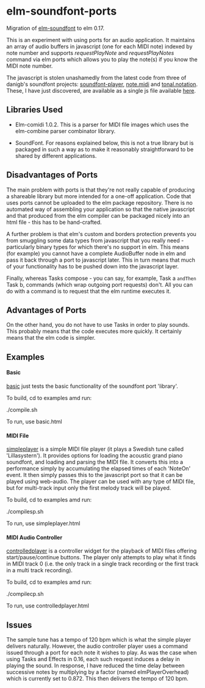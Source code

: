 elm-soundfont-ports
===================

Migration of [elm-soundfont](https://github.com/newlandsvalley/elm-soundfont) to elm 0.17.

This is an experiment with using ports for an audio application. It maintains an array of audio buffers in javascript (one for each MIDI note) indexed by note number and supports  _requestPlayNote_ and _requestPlayNotes_ command via elm ports which allows you to play the note(s) if you know the MIDI note number.

The javascript is stolen unashamedly from the latest code from three of danigb's soundfont projects: [soundfont-player](https://github.com/danigb/soundfont-player), [note.midi](https://github.com/danigb/note.midi) and [tonal.notation](https://github.com/danigb/tonal.notation). These, I have just discovered, are available as a single js file available [here](https://github.com/danigb/soundfont-player/tree/master/dist).

Libraries Used
--------------

*   Elm-comidi 1.0.2.  This is a parser for MIDI file images which uses the elm-combine parser combinator library. 

*   SoundFont. For reasons explained below, this is not a true library but is packaged in such a way as to make it reasonably straightforward to be shared by different applications.  

Disadvantages of Ports
----------------------

The main problem with ports is that they're not really capable of producing a shareable library but more intended for a one-off application.  Code that uses ports cannot be uploaded to the elm package repository.  There is no automated way of assembling your application so that the native javascript and that produced from the elm compiler can be packaged nicely into an html file - this has to be hand-crafted.

A further problem is that elm's custom and borders protection prevents you from smuggling some data types from javascript that you really need - particularly binary types for which there's no support in elm.  This means (for example) you cannot have a complete AudioBuffer node in elm and pass it back through a port to javascript later.  This in turn means that much of your functionality has to be pushed down into the javascript layer.

Finally, whereas Tasks compose - you can say, for example, Task a `andThen` Task b, commands (which wrap outgoing port requests) don't.  All you can do with a command is to request that the elm runtime executes it.

Advantages of Ports
-------------------

On the other hand, you do not have to use Tasks in order to play sounds. This probably means that the code executes more quickly.  It certainly means that the elm code is simpler. 

Examples
--------

#### Basic

[basic](https://github.com/newlandsvalley/elm-soundfont-ports/tree/master/examples/src/basic) just tests the basic functionality of the soundfont port 'library'.

To build, cd to examples amd run:

./compile.sh

To run, use basic.html

#### MIDI File

[simpleplayer](https://github.com/newlandsvalley/elm-soundfont-ports/tree/master/examples/src/simpleplayer) is a simple MIDI file player (it plays a Swedish tune called 'Lillasystern').  It provides options for loading the acoustic grand piano soundfont, and loading and parsing the MIDI file. It converts this into a performance simply by accumulating the elapsed times of each 'NoteOn' event. It then simply passes this to the javascript port so that it can be played using web-audio. The player can be used with any type of MIDI file, but for multi-track input only the first melody track will be played. 

To build, cd to examples amd run:

./compilesp.sh

To run, use simpleplayer.html

#### MIDI Audio Controller

[controlledplayer](https://github.com/newlandsvalley/elm-soundfont-ports/tree/master/examples/src/controlledplayer) is a controller widget for the playback of MIDI files offering start/pause/continue buttons. The player only attempts to play what it finds in MIDI track 0 (i.e. the only track in a single track recording or the first track in a multi track recording).

To build, cd to examples amd run:

./compilecp.sh

To run, use controlledplayer.html

Issues
------

The sample tune has a tempo of 120 bpm which is what the simple player delivers naturally. However, the audio controller player uses a command issued through a port for each note it wishes to play.  As was the case when using Tasks and Effects in 0.16, each such request induces a delay in playing the sound. In response, I have reduced the time delay between successive notes by multiplying by a factor (named elmPlayerOverhead) which is currently set to 0.872.  This then delivers the tempo of 120 bpm.

